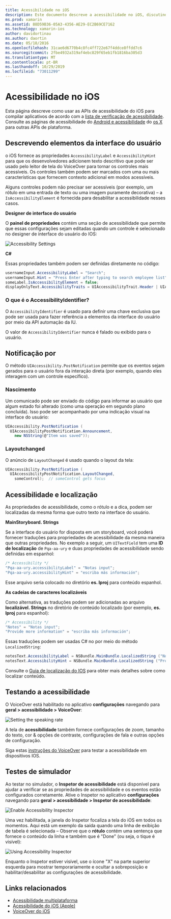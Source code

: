 ```yaml
---
title: Acessibilidade no iOS
description: Este documento descreve a acessibilidade no iOS, discutindo várias propriedades e recursos que podem ser usados para tornar seu aplicativo utilizável com o máximo de usuários possível.
ms.prod: xamarin
ms.assetid: 88D59B36-05A3-4356-AE29-EC2B69CE7162
ms.technology: xamarin-ios
author: davidortinau
ms.author: daortin
ms.date: 05/18/2016
ms.openlocfilehash: 31cae6d6770b4c8fc4ff722e67f4ddce8ffdd7c6
ms.sourcegitcommit: 2fbe4932a319af4ebc829f65eb1fb1816ba305d3
ms.translationtype: MT
ms.contentlocale: pt-BR
ms.lasthandoff: 10/29/2019
ms.locfileid: "73011299"
---
```

# <a name="accessibility-on-ios"></a>Acessibilidade no iOS

Esta página descreve como usar as APIs de acessibilidade do iOS para compilar aplicativos de acordo com a [lista de verificação de acessibilidade](~/cross-platform/app-fundamentals/accessibility.md).
Consulte as páginas de acessibilidade do [Android e acessibilidade](~/android/app-fundamentals/accessibility.md) do [os X](~/mac/app-fundamentals/accessibility.md) para outras APIs de plataforma.

## <a name="describing-ui-elements"></a>Descrevendo elementos da interface do usuário

o iOS fornece as propriedades `AccessibilityLabel` e `AccessibilityHint` para que os desenvolvedores adicionem texto descritivo que pode ser usado pelo leitor de tela do VoiceOver para tornar os controles mais acessíveis. Os controles também podem ser marcados com uma ou mais características que fornecem contexto adicional em modos acessíveis.

Alguns controles podem não precisar ser acessíveis (por exemplo, um rótulo em uma entrada de texto ou uma imagem puramente decorativa) – a `IsAccessibilityElement` é fornecida para desabilitar a acessibilidade nesses casos.

**Designer de interface do usuário**

O **painel de propriedades** contém uma seção de acessibilidade que permite que essas configurações sejam editadas quando um controle é selecionado no designer de interface do usuário do IOS:

![](accessibility-images/ios-designer-sml.png "Accessibility Settings")

**C#**

Essas propriedades também podem ser definidas diretamente no código:

```csharp
usernameInput.AccessibilityLabel = "Search";
usernameInput.Hint = "Press Enter after typing to search employee list";
someLabel.IsAccessibilityElement = false;
displayOnlyText.AccessibilityTraits = UIAccessibilityTrait.Header | UIAccessibilityTrait.Selected;
```

### <a name="what-is-accessibilityidentifier"></a>O que é o AccessibilityIdentifier?

O `AccessibilityIdentifier` é usado para definir uma chave exclusiva que pode ser usada para fazer referência a elementos da interface do usuário por meio da API automação da IU.

O valor de `AccessibilityIdentifier` nunca é falado ou exibido para o usuário.

<a name="postnotification" />

## <a name="postnotification"></a>Notificação por

O método `UIAccessibility.PostNotification` permite que os eventos sejam gerados para o usuário fora da interação direta (por exemplo, quando eles interagem com um controle específico).

### <a name="announcement"></a>Nascimento

Um comunicado pode ser enviado do código para informar ao usuário que algum estado foi alterado (como uma operação em segundo plano concluída). Isso pode ser acompanhado por uma indicação visual na interface do usuário:

```csharp
UIAccessibility.PostNotification (
  UIAccessibilityPostNotification.Announcement,
    new NSString(@"Item was saved"));
```

### <a name="layoutchanged"></a>Layoutchanged

O anúncio de `LayoutChanged` é usado quando o layout da tela:

```csharp
UIAccessibility.PostNotification (
  UIAccessibilityPostNotification.LayoutChanged,
    someControl);  // someControl gets focus
```

## <a name="accessibility-and-localization"></a>Acessibilidade e localização

As propriedades de acessibilidade, como o rótulo e a dica, podem ser localizadas da mesma forma que outro texto na interface do usuário.

**MainStoryboard. Strings**

Se a interface do usuário for disposta em um storyboard, você poderá fornecer traduções para propriedades de acessibilidade da mesma maneira que outras propriedades. No exemplo a seguir, um `UITextField` tem uma **ID de localização** de `Pqa-aa-ury` e duas propriedades de acessibilidade sendo definidas em espanhol:

```csharp
/* Accessibility */
"Pqa-aa-ury.accessibilityLabel" = "Notas input";
"Pqa-aa-ury.accessibilityHint" = "escriba más información";
```

Esse arquivo seria colocado no diretório **es. lproj** para conteúdo espanhol.

**As cadeias de caracteres localizáveis**

Como alternativa, as traduções podem ser adicionadas ao arquivo **localizável. Strings** no diretório de conteúdo localizado (por exemplo, **es. lproj** para espanhol):

```csharp
/* Accessibility */
"Notes" = "Notas input";
"Provide more information" = "escriba más información";
```

Essas traduções podem ser usadas C# no por meio do método `LocalizedString`:

```csharp
notesText.AccessibilityLabel = NSBundle.MainBundle.LocalizedString ("Notes", "");
notesText.AccessibilityHint = NSBundle.MainBundle.LocalizedString ("Provide more information", "");
```

Consulte o [Guia de localização do IOS](~/ios/app-fundamentals/localization/index.md) para obter mais detalhes sobre como localizar conteúdo.

<a name="testing" />

## <a name="testing-accessibility"></a>Testando a acessibilidade

O VoiceOver está habilitado no aplicativo **configurações** navegando para **geral > acessibilidade > VoiceOver**:

![](accessibility-images/settings-sml.png "Setting the speaking rate")

A tela de **acessibilidade** também fornece configurações de zoom, tamanho do texto, cor & opções de contraste, configurações de fala e outras opções de configuração.

Siga estas [instruções do VoiceOver](https://developer.apple.com/library/ios/technotes/TestingAccessibilityOfiOSApps/TestAccessibilityonYourDevicewithVoiceOver/TestAccessibilityonYourDevicewithVoiceOver.html) para testar a acessibilidade em dispositivos IOS.

## <a name="simulator-testing"></a>Testes de simulador

Ao testar no simulador, o **Inspetor de acessibilidade** está disponível para ajudar a verificar se as propriedades de acessibilidade e os eventos estão configurados corretamente. Ative o Inspetor no aplicativo **configurações** navegando para **geral > acessibilidade > Inspetor de acessibilidade**:

![](accessibility-images/settings-inspector-sml.png "Enable Accessibility Inspector")

Uma vez habilitada, a janela do Inspetor focaliza a tela do iOS em todos os momentos.
Aqui está um exemplo da saída quando uma linha de exibição de tabela é selecionada – Observe que o **rótulo** contém uma sentença que fornece o conteúdo da linha e também que é "Done" (ou seja, o tique é visível):

![](accessibility-images/tableview-a11y-sml.png "Using Accessibility Inspector")

Enquanto o Inspetor estiver visível, use o ícone "X" na parte superior esquerda para mostrar temporariamente e ocultar a sobreposição e habilitar/desabilitar as configurações de acessibilidade.

## <a name="related-links"></a>Links relacionados

- [Acessibilidade multiplataforma](~/cross-platform/app-fundamentals/accessibility.md)
- [Acessibilidade do iOS (Apple)](https://developer.apple.com/library/ios/documentation/UserExperience/Conceptual/iPhoneAccessibility/Accessibility_on_iPhone/Accessibility_on_iPhone.html)
- [VoiceOver do iOS](https://www.apple.com/accessibility/ios/voiceover/)
